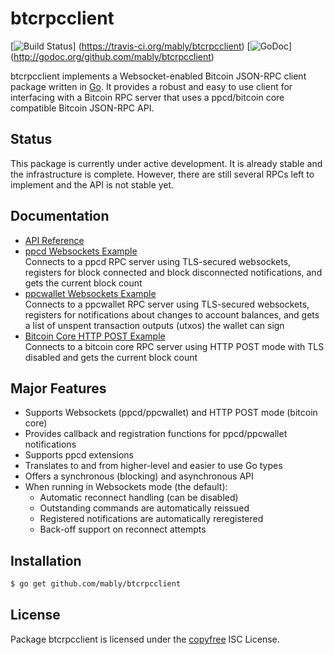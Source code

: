 btcrpcclient
============

[![Build Status](https://travis-ci.org/mably/btcrpcclient.png?branch=master)]
(https://travis-ci.org/mably/btcrpcclient)
[![GoDoc](https://godoc.org/github.com/mably/btcrpcclient?status.png)]
(http://godoc.org/github.com/mably/btcrpcclient)

btcrpcclient implements a Websocket-enabled Bitcoin JSON-RPC client package
written in [Go](http://golang.org/).  It provides a robust and easy to use
client for interfacing with a Bitcoin RPC server that uses a ppcd/bitcoin core
compatible Bitcoin JSON-RPC API.

## Status

This package is currently under active development.  It is already stable and
the infrastructure is complete.  However, there are still several RPCs left to
implement and the API is not stable yet.

## Documentation

* [API Reference](http://godoc.org/github.com/mably/btcrpcclient)
* [ppcd Websockets Example](https://github.com/mably/btcrpcclient/blob/master/examples/btcdwebsockets)  
  Connects to a ppcd RPC server using TLS-secured websockets, registers for
  block connected and block disconnected notifications, and gets the current
  block count
* [ppcwallet Websockets Example](https://github.com/mably/btcrpcclient/blob/master/examples/btcwalletwebsockets)  
  Connects to a ppcwallet RPC server using TLS-secured websockets, registers for
  notifications about changes to account balances, and gets a list of unspent
  transaction outputs (utxos) the wallet can sign
* [Bitcoin Core HTTP POST Example](https://github.com/mably/btcrpcclient/blob/master/examples/bitcoincorehttp)  
  Connects to a bitcoin core RPC server using HTTP POST mode with TLS disabled
  and gets the current block count

## Major Features

* Supports Websockets (ppcd/ppcwallet) and HTTP POST mode (bitcoin core)
* Provides callback and registration functions for ppcd/ppcwallet notifications
* Supports ppcd extensions
* Translates to and from higher-level and easier to use Go types
* Offers a synchronous (blocking) and asynchronous API
* When running in Websockets mode (the default):
  * Automatic reconnect handling (can be disabled)
  * Outstanding commands are automatically reissued
  * Registered notifications are automatically reregistered
  * Back-off support on reconnect attempts

## Installation

```bash
$ go get github.com/mably/btcrpcclient
```

## License

Package btcrpcclient is licensed under the [copyfree](http://copyfree.org) ISC
License.
